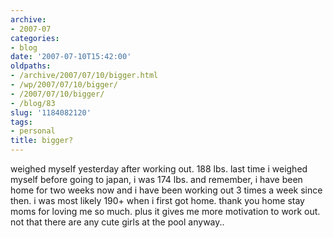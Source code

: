 ```yaml
---
archive:
- 2007-07
categories:
- blog
date: '2007-07-10T15:42:00'
oldpaths:
- /archive/2007/07/10/bigger.html
- /wp/2007/07/10/bigger/
- /2007/07/10/bigger/
- /blog/83
slug: '1184082120'
tags:
- personal
title: bigger?
---
```


weighed myself yesterday after working out. 188 lbs. last time i weighed
myself before going to japan, i was 174 lbs. and remember, i have been
home for two weeks now and i have been working out 3 times a week since
then. i was most likely 190+ when i first got home. thank you home stay
moms for loving me so much. plus it gives me more motivation to work out.
not that there are any cute girls at the pool anyway..

